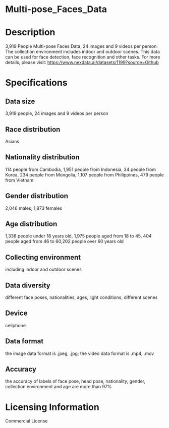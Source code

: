 # Multi-pose_Faces_Data

# Description
3,919 People Multi-pose Faces Data, 24 images and 9 videos per person. The collection environment includes indoor and outdoor scenes. This data can be used for face detection, face recognition and other tasks.
For more details, please visit: https://www.nexdata.ai/datasets/1199?source=Github

# Specifications
## Data size
3,919 people, 24 images and 9 videos per person
## Race distribution
Asians
## Nationality distribution
114 people from Cambodia, 1,951 people from Indonesia, 34 people from Korea, 234 people from Mongolia, 1,107 people from Philippines, 479 people from Vietnam
## Gender distribution
2,046 males, 1,873 females
## Age distribution
1,338 people under 18 years old, 1,975 people aged from 18 to 45, 404 people aged from 46 to 60,202 people over 60 years old
## Collecting environment
including indoor and outdoor scenes
## Data diversity
different face poses, nationalities, ages, light conditions, different scenes
## Device
cellphone
## Data format
the image data format is .jpeg, .jpg; the video data format is .mp4, .mov
## Accuracy
the accuracy of labels of face pose, head pose, nationality, gender, collection environment and age are more than 97%

# Licensing Information
Commercial License
